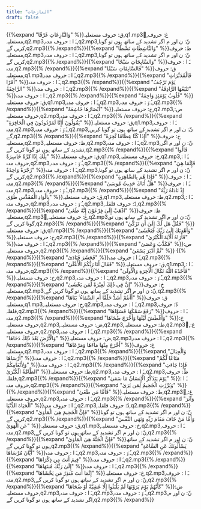```yaml
---
title: "النازعات"
draft: false
---
```

 {{%expand "وَالنَّازِعَاتِ غَرْقًا" %}}ق: حروف مستعلیہ,q1.mp3,ُغ: حروف مستعلیہ,q2.mp3,ـَ ا :  حروف مدہ,q2.mp3,نّ: ن اور م اگر تشدید کے ساتھ ہوں تو گونا کریں گے,q2.mp3{{% /expand%}}{{%expand "وَالنَّاشِطَاتِ نَشْطًا" %}}ط: حروف مستعلیہ,q2.mp3,ـَ ا :  حروف مدہ,q2.mp3,نّ: ن اور م اگر تشدید کے ساتھ ہوں تو گونا کریں گے,q2.mp3{{% /expand%}}{{%expand "وَالسَّابِحَاتِ سَبْحًا" %}}ـَ ا :  حروف مدہ,q2.mp3{{% /expand%}}{{%expand "فَالسَّابِقَاتِ سَبْقًا" %}}ق: حروف مستعلیہ,q1.mp3,ـَ ا :  حروف مدہ,q2.mp3{{% /expand%}}{{%expand "فَالْمُدَبِّرَاتِ أَمْرًا" %}}ـَ ا :  حروف مدہ,q2.mp3{{% /expand%}}{{%expand "يَوْمَ تَرْجُفُ الرَّاجِفَةُ" %}}ـَ ا :  حروف مدہ,q2.mp3{{% /expand%}}{{%expand "تَتْبَعُهَا الرَّادِفَةُ" %}}ـَ ا :  حروف مدہ,q2.mp3{{% /expand%}}{{%expand "قُلُوبٌ يَوْمَئِذٍ وَاجِفَةٌ" %}}ق: حروف مستعلیہ,q1.mp3,ـَ ا :  حروف مدہ,q2.mp3,ـُ و٘ :  حروف مدہ,q2.mp3{{% /expand%}}{{%expand "أَبْصَارُهَا خَاشِعَةٌ" %}}خ: حروف مستعلیہ,q2.mp3,ص: حروف مستعلیہ,q2.mp3,ـَ ا :  حروف مدہ,q2.mp3{{% /expand%}}{{%expand "يَقُولُونَ أَإِنَّا لَمَرْدُودُونَ فِي الْحَافِرَةِ" %}}ق: حروف مستعلیہ,q1.mp3,ـَ ا :  حروف مدہ,q2.mp3,ـُ و٘ :  حروف مدہ,q2.mp3,نّ: ن اور م اگر تشدید کے ساتھ ہوں تو گونا کریں گے,q2.mp3{{% /expand%}}{{%expand "أَإِذَا كُنَّا عِظَامًا نَّخِرَةً" %}}خ: حروف مستعلیہ,q2.mp3,ظ: حروف مستعلیہ,q2.mp3,ـَ ا :  حروف مدہ,q2.mp3,نّ: ن اور م اگر تشدید کے ساتھ ہوں تو گونا کریں گے,q2.mp3{{% /expand%}}{{%expand "قَالُوا تِلْكَ إِذًا كَرَّةٌ خَاسِرَةٌ" %}}ق: حروف مستعلیہ,q1.mp3,خ: حروف مستعلیہ,q2.mp3,ـَ ا :  حروف مدہ,q2.mp3,ـُ و٘ :  حروف مدہ,q2.mp3{{% /expand%}}{{%expand "فَإِنَّمَا هِيَ زَجْرَةٌ وَاحِدَةٌ" %}}ـَ ا :  حروف مدہ,q2.mp3,نّ: ن اور م اگر تشدید کے ساتھ ہوں تو گونا کریں گے,q2.mp3{{% /expand%}}{{%expand "فَإِذَا هُم بِالسَّاهِرَةِ" %}}ـَ ا :  حروف مدہ,q2.mp3{{% /expand%}}{{%expand "هَلْ أَتَاكَ حَدِيثُ مُوسَىٰ" %}}ـَ ا :  حروف مدہ,q2.mp3,ـُ و٘ :  حروف مدہ,q2.mp3{{% /expand%}}{{%expand "إِذْ نَادَاهُ رَبُّهُ بِالْوَادِ الْمُقَدَّسِ طُوًى" %}}ق: حروف مستعلیہ,q1.mp3,ط: حروف مستعلیہ,q2.mp3,ـَ ا :  حروف مدہ,q2.mp3,ـُ و٘ :  حروف مدہ,q2.mp3,دّ: حروف قلقلہ,q2.mp3{{% /expand%}}{{%expand "اذْهَبْ إِلَىٰ فِرْعَوْنَ إِنَّهُ طَغَىٰ" %}}ط: حروف مستعلیہ,q2.mp3,ُغ: حروف مستعلیہ,q2.mp3,نّ: ن اور م اگر تشدید کے ساتھ ہوں تو گونا کریں گے,q2.mp3{{% /expand%}}{{%expand "فَقُلْ هَل لَّكَ إِلَىٰ أَن تَزَكَّىٰ" %}}ق: حروف مستعلیہ,q1.mp3{{% /expand%}}{{%expand "وَأَهْدِيَكَ إِلَىٰ رَبِّكَ فَتَخْشَىٰ" %}}خ: حروف مستعلیہ,q2.mp3{{% /expand%}}{{%expand "فَأَرَاهُ الْآيَةَ الْكُبْرَىٰ" %}}ـَ ا :  حروف مدہ,q2.mp3{{% /expand%}}{{%expand "فَكَذَّبَ وَعَصَىٰ" %}}ص: حروف مستعلیہ,q2.mp3{{% /expand%}}{{%expand "ثُمَّ أَدْبَرَ يَسْعَىٰ" %}} {{% /expand%}}{{%expand "فَحَشَرَ فَنَادَىٰ" %}}ـَ ا :  حروف مدہ,q2.mp3{{% /expand%}}{{%expand "فَقَالَ أَنَا رَبُّكُمُ الْأَعْلَىٰ" %}}ق: حروف مستعلیہ,q1.mp3,ـَ ا :  حروف مدہ,q2.mp3{{% /expand%}}{{%expand "فَأَخَذَهُ اللَّهُ نَكَالَ الْآخِرَةِ وَالْأُولَىٰ" %}}خ: حروف مستعلیہ,q2.mp3,ـَ ا :  حروف مدہ,q2.mp3,ـُ و٘ :  حروف مدہ,q2.mp3{{% /expand%}}{{%expand "إِنَّ فِي ذَٰلِكَ لَعِبْرَةً لِّمَن يَخْشَىٰ" %}}خ: حروف مستعلیہ,q2.mp3,نّ: ن اور م اگر تشدید کے ساتھ ہوں تو گونا کریں گے,q2.mp3{{% /expand%}}{{%expand "أَأَنتُمْ أَشَدُّ خَلْقًا أَمِ السَّمَاءُ ۚ بَنَاهَا" %}}ق: حروف مستعلیہ,q1.mp3,خ: حروف مستعلیہ,q2.mp3,ـَ ا :  حروف مدہ,q2.mp3,دّ: حروف قلقلہ,q2.mp3{{% /expand%}}{{%expand "رَفَعَ سَمْكَهَا فَسَوَّاهَا" %}}ـَ ا :  حروف مدہ,q2.mp3{{% /expand%}}{{%expand "وَأَغْطَشَ لَيْلَهَا وَأَخْرَجَ ضُحَاهَا" %}}خ: حروف مستعلیہ,q2.mp3,ض: حروف مستعلیہ,q2.mp3,ط: حروف مستعلیہ,q2.mp3,ُغ: حروف مستعلیہ,q2.mp3,ـَ ا :  حروف مدہ,q2.mp3{{% /expand%}}{{%expand "وَالْأَرْضَ بَعْدَ ذَٰلِكَ دَحَاهَا" %}}ض: حروف مستعلیہ,q2.mp3,ـَ ا :  حروف مدہ,q2.mp3{{% /expand%}}{{%expand "أَخْرَجَ مِنْهَا مَاءَهَا وَمَرْعَاهَا" %}}خ: حروف مستعلیہ,q2.mp3,ـَ ا :  حروف مدہ,q2.mp3{{% /expand%}}{{%expand "وَالْجِبَالَ أَرْسَاهَا" %}}ـَ ا :  حروف مدہ,q2.mp3{{% /expand%}}{{%expand "مَتَاعًا لَّكُمْ وَلِأَنْعَامِكُمْ" %}}ـَ ا :  حروف مدہ,q2.mp3{{% /expand%}}{{%expand "فَإِذَا جَاءَتِ الطَّامَّةُ الْكُبْرَىٰ" %}}ط: حروف مستعلیہ,q2.mp3,ـَ ا :  حروف مدہ,q2.mp3,طّ: حروف قلقلہ,q2.mp3{{% /expand%}}{{%expand "يَوْمَ يَتَذَكَّرُ الْإِنسَانُ مَا سَعَىٰ" %}}ـَ ا :  حروف مدہ,q2.mp3{{% /expand%}}{{%expand "وَبُرِّزَتِ الْجَحِيمُ لِمَن يَرَىٰ" %}} {{% /expand%}}{{%expand "فَأَمَّا مَن طَغَىٰ" %}}ط: حروف مستعلیہ,q2.mp3,ُغ: حروف مستعلیہ,q2.mp3,ـَ ا :  حروف مدہ,q2.mp3{{% /expand%}}{{%expand "وَآثَرَ الْحَيَاةَ الدُّنْيَا" %}}ـَ ا :  حروف مدہ,q2.mp3,دّ: حروف قلقلہ,q2.mp3{{% /expand%}}{{%expand "فَإِنَّ الْجَحِيمَ هِيَ الْمَأْوَىٰ" %}}نّ: ن اور م اگر تشدید کے ساتھ ہوں تو گونا کریں گے,q2.mp3{{% /expand%}}{{%expand "وَأَمَّا مَنْ خَافَ مَقَامَ رَبِّهِ وَنَهَى النَّفْسَ عَنِ الْهَوَىٰ" %}}ق: حروف مستعلیہ,q1.mp3,خ: حروف مستعلیہ,q2.mp3,ـَ ا :  حروف مدہ,q2.mp3,نّ: ن اور م اگر تشدید کے ساتھ ہوں تو گونا کریں گے,q2.mp3{{% /expand%}}{{%expand "فَإِنَّ الْجَنَّةَ هِيَ الْمَأْوَىٰ" %}}نّ: ن اور م اگر تشدید کے ساتھ ہوں تو گونا کریں گے,q2.mp3{{% /expand%}}{{%expand "يَسْأَلُونَكَ عَنِ السَّاعَةِ أَيَّانَ مُرْسَاهَا" %}}ـَ ا :  حروف مدہ,q2.mp3,ـُ و٘ :  حروف مدہ,q2.mp3{{% /expand%}}{{%expand "فِيمَ أَنتَ مِن ذِكْرَاهَا" %}}ـَ ا :  حروف مدہ,q2.mp3{{% /expand%}}{{%expand "إِلَىٰ رَبِّكَ مُنتَهَاهَا" %}}ـَ ا :  حروف مدہ,q2.mp3{{% /expand%}}{{%expand "إِنَّمَا أَنتَ مُنذِرُ مَن يَخْشَاهَا" %}}خ: حروف مستعلیہ,q2.mp3,ـَ ا :  حروف مدہ,q2.mp3,نّ: ن اور م اگر تشدید کے ساتھ ہوں تو گونا کریں گے,q2.mp3{{% /expand%}}{{%expand "كَأَنَّهُمْ يَوْمَ يَرَوْنَهَا لَمْ يَلْبَثُوا إِلَّا عَشِيَّةً أَوْ ضُحَاهَا" %}}ض: حروف مستعلیہ,q2.mp3,ـَ ا :  حروف مدہ,q2.mp3,ـُ و٘ :  حروف مدہ,q2.mp3,نّ: ن اور م اگر تشدید کے ساتھ ہوں تو گونا کریں گے,q2.mp3{{% /expand%}}